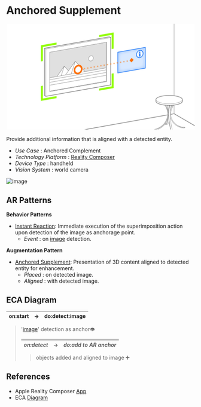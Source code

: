 # Anchored Supplement

![anchored supplement](https://github.com/ARpatterns/declare/raw/main/AnchoredSupplement/docs/images/AnchoredSupplement.jpg)

Provide additional information that is aligned with a detected entity.

* *Use Case* : Anchored Complement
* *Technology Platform* : [Reality Composer](../README.md)
* *Device Type* : handheld
* *Vision System* : world camera

![image](image/anchoredsupplement.gif)

## AR Patterns

**Behavior Patterns**

* [Instant Reaction](https://github.com/ARpatterns/catalog/blob/main/behavioral-patterns/instant-reaction.md): Immediate execution of the superimposition action upon detection of the image as anchorage point.
  * *Event* : on [image](image/emergency_image.png) detection.

**Augmentation Pattern**

* [Anchored Supplement](https://github.com/ARpatterns/catalog/blob/main/augmentation-patterns/anchored-supplement.md): Presentation of 3D content aligned to detected entity for enhancement.
  * *Placed* : on detected image.
  * *Aligned* : with detected image.

## ECA Diagram

| on:start | → | do:detect:image |
| -------- | -- | --------------- |

> '[image](image/emergency_image.png)' detection as anchor👁
>
> | *on:detect* | → | *do:add to AR anchor* |
> | ------------- | -- | ---------------- |
>
>> objects added and aligned to image ➕
>>

## References

- Apple Reality Composer [App](https://apps.apple.com/us/app/reality-composer/id1462358802)
- ECA [Diagram](https://github.com/ARpatterns/diagram)
